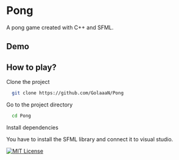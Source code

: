 
# Pong

A pong game created with C++ and SFML.


## Demo




## How to play?

Clone the project

```bash
  git clone https://github.com/GolaaaN/Pong
```

Go to the project directory

```bash
  cd Pong
```

Install dependencies

You have to install the SFML library and connect it to visual studio.




[![MIT License](https://img.shields.io/badge/License-MIT-green.svg)](https://choosealicense.com/licenses/mit/)
